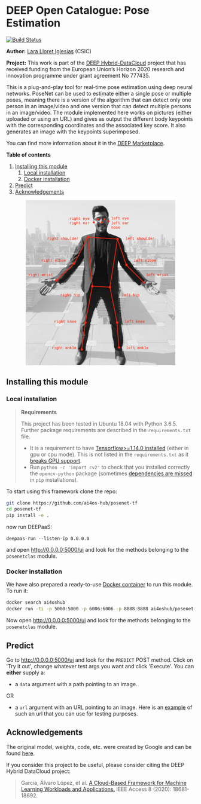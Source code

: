 DEEP Open Catalogue: Pose Estimation
====================================

[![Build Status](https://jenkins.indigo-datacloud.eu/buildStatus/icon?job=Pipeline-as-code/DEEP-OC-org/posenet-tf/master)](https://jenkins.indigo-datacloud.eu/job/Pipeline-as-code/job/DEEP-OC-org/job/posenet-tf/job/master/)


**Author:** [Lara Lloret Iglesias](https://github.com/laramaktub) (CSIC)

**Project:** This work is part of the [DEEP Hybrid-DataCloud](https://deep-hybrid-datacloud.eu/) project that has received funding from the European Union’s Horizon 2020 research and innovation programme under grant agreement No 777435.

This is a plug-and-play tool for real-time pose estimation using deep neural networks. PoseNet can be used to estimate
either a single pose or multiple poses, meaning there is a version of the algorithm that can detect only one person in
an image/video and one version that can detect multiple persons in an image/video. The module implemented here works on
pictures (either uploaded or using an URL) and gives as output the different body keypoints with the corresponding
coordinates and the associated key score. It also generates an image with the keypoints superimposed.

You can find more information about it in the [DEEP Marketplace](https://marketplace.deep-hybrid-datacloud.eu/modules/deep-oc-posenet-tf.html).

**Table of contents**
1. [Installing this module](#installing-this-module)
    1. [Local installation](#local-installation)
    2. [Docker installation](#docker-installation)
2. [Predict](#predict)
3. [Acknowledgements](#acknowledgments)

<p align="center">
<img src="./reports/figures/posenet.png" width="400">
</p>

## Installing this module

### Local installation

> **Requirements**
>
> This project has been tested in Ubuntu 18.04 with Python 3.6.5. Further package requirements are described in the
> `requirements.txt` file.
> - It is a requirement to have [Tensorflow>=1.14.0 installed](https://www.tensorflow.org/install/pip) (either in gpu 
> or cpu mode). This is not listed in the `requirements.txt` as it [breaks GPU support](https://github.com/tensorflow/tensorflow/issues/7166). 
> - Run `python -c 'import cv2'` to check that you installed correctly the `opencv-python` package (sometimes
> [dependencies are missed](https://stackoverflow.com/questions/47113029/importerror-libsm-so-6-cannot-open-shared-object-file-no-such-file-or-directo) in `pip` installations).

To start using this framework clone the repo:

```bash
git clone https://github.com/ai4os-hub/posenet-tf
cd posenet-tf
pip install -e .
```
now run DEEPaaS:
```
deepaas-run --listen-ip 0.0.0.0
```
and open http://0.0.0.0:5000/ui and look for the methods belonging to the `posenetclas` module.

### Docker installation

We have also prepared a ready-to-use [Docker container](https://github.com/ai4os-hub/posenet-tf) to
run this module. To run it:

```bash
docker search ai4oshub
docker run -ti -p 5000:5000 -p 6006:6006 -p 8888:8888 ai4oshub/posenet-tf
```

Now open http://0.0.0.0:5000/ui and look for the methods belonging to the `posenetclas` module.


## Predict

Go to http://0.0.0.0:5000/ui and look for the `PREDICT` POST method. Click on 'Try it out', change whatever test args
you want and click 'Execute'. You can **either** supply a:

* a `data` argument with a path pointing to an image.

OR
* a `url` argument with an URL pointing to an image. 
 Here is an [example](https://encrypted-tbn0.gstatic.com/images?q=tbn%3AANd9GcQOCB8ImJKc6uD12ZvXhM_2EFkqCi1xcd-izsCMWrDOy-ZMq80X) of such an url
 that you can use for testing purposes.


## Acknowledgements

The original model, weights, code, etc. were created by Google and can be found [here](https://github.com/tensorflow/tfjs-models/tree/master/posenet).

If you consider this project to be useful, please consider citing the DEEP Hybrid DataCloud project:

> García, Álvaro López, et al. [A Cloud-Based Framework for Machine Learning Workloads and Applications.](https://ieeexplore.ieee.org/abstract/document/8950411/authors) IEEE Access 8 (2020): 18681-18692. 

